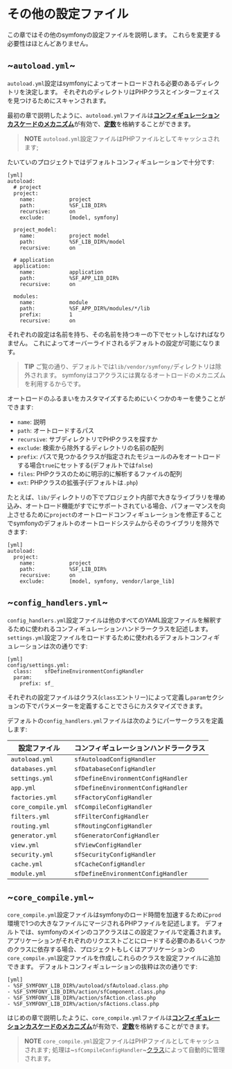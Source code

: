その他の設定ファイル
===================

この章ではその他のsymfonyの設定ファイルを説明します。
これらを変更する必要性はほとんどありません。

~`autoload.yml`~
----------------

`autoload.yml`設定はsymfonyによってオートロードされる必要のあるディレクトリを決定します。
それぞれのディレクトリはPHPクラスとインターフェイスを見つけるためにスキャンされます。

最初の章で説明したように、`autoload.yml`ファイルは[**コンフィギュレーションカスケードのメカニズム**](#chapter_03_configuration_cascade)が有効で、[**定数**](#chapter_03_constants)を格納することができます。

>**NOTE**
>`autoload.yml`設定ファイルはPHPファイルとしてキャッシュされます; 

たいていのプロジェクトではデフォルトコンフィギュレーションで十分です:

    [yml]
    autoload:
      # project
      project:
        name:           project
        path:           %SF_LIB_DIR%
        recursive:      on
        exclude:        [model, symfony]

      project_model:
        name:           project model
        path:           %SF_LIB_DIR%/model
        recursive:      on

      # application
      application:
        name:           application
        path:           %SF_APP_LIB_DIR%
        recursive:      on

      modules:
        name:           module
        path:           %SF_APP_DIR%/modules/*/lib
        prefix:         1
        recursive:      on

それぞれの設定は名前を持ち、その名前を持つキーの下でセットしなければなりません。
これによってオーバーライドされるデフォルトの設定が可能になります。

>**TIP**
>ご覧の通り、デフォルトでは`lib/vendor/symfony/`ディレクトリは除外されます。
>symfonyはコアクラスには異なるオートロードのメカニズムを利用するからです。

オートロードのふるまいをカスタマイズするためにいくつかのキーを使うことができます:

 * `name`: 説明
 * `path`: オートロードするパス
 * `recursive`: サブディレクトリでPHPクラスを探すか
 * `exclude`: 検索から除外するディレクトリの名前の配列
 * `prefix`: パスで見つかるクラスが指定されたモジュールのみをオートロードする場合`true`にセットする(デフォルトでは`false`)
 * `files`: PHPクラスのために明示的に解析するファイルの配列
 * `ext`: PHPクラスの拡張子(デフォルトは`.php`)

たとえば、`lib/`ディレクトリの下でプロジェクト内部で大きなライブラリを埋め込み、オートロード機能がすでにサポートされている場合、パフォーマンスを向上させるために`project`のオートロードコンフィギュレーションを修正することでsymfonyのデフォルトのオートロードシステムからそのライブラリを除外できます:

    [yml]
    autoload:
      project:
        name:           project
        path:           %SF_LIB_DIR%
        recursive:      on
        exclude:        [model, symfony, vendor/large_lib]

~`config_handlers.yml`~
-----------------------

`config_handlers.yml`設定ファイルは他のすべてのYAML設定ファイルを解釈するために使われるコンフィギュレーションハンドラークラスを記述します。
`settings.yml`設定ファイルをロードするために使われるデフォルトコンフィギュレーションは次の通りです:

    [yml]
    config/settings.yml:
      class:    sfDefineEnvironmentConfigHandler
      param:
        prefix: sf_

それぞれの設定ファイルはクラス(`class`エントリー)によって定義し`param`セクションの下でパラメーターを定義することでさらにカスタマイズできます。

デフォルトの`config_handlers.yml`ファイルは次のようにパーサークラスを定義します:

 | 設定ファイル       | コンフィギュレーションハンドラークラス |
 | ------------------ | ----------------------------------- |
 | `autoload.yml`     | `sfAutoloadConfigHandler`           |
 | `databases.yml`    | `sfDatabaseConfigHandler`           |
 | `settings.yml`     | `sfDefineEnvironmentConfigHandler`  |
 | `app.yml`          | `sfDefineEnvironmentConfigHandler`  |
 | `factories.yml`    | `sfFactoryConfigHandler`            |
 | `core_compile.yml` | `sfCompileConfigHandler`            |
 | `filters.yml`      | `sfFilterConfigHandler`             |
 | `routing.yml`      | `sfRoutingConfigHandler`            |
 | `generator.yml`    | `sfGeneratorConfigHandler`          |
 | `view.yml`         | `sfViewConfigHandler`               |
 | `security.yml`     | `sfSecurityConfigHandler`           |
 | `cache.yml`        | `sfCacheConfigHandler`              |
 | `module.yml`       | `sfDefineEnvironmentConfigHandler`  |

~`core_compile.yml`~
--------------------

`core_compile.yml`設定ファイルはsymfonyのロード時間を加速するために`prod`環境で1つの大きなファイルにマージされるPHPファイルを記述します。
デフォルトでは、symfonyのメインのコアクラスはこの設定ファイルで定義されます。
アプリケーションがそれぞれのリクエストごとにロードする必要のあるいくつかのクラスに依存する場合、プロジェクトもしくはアプリケーションの`core_compile.yml`設定ファイルを作成しこれらのクラスを設定ファイルに追加できます。
デフォルトコンフィギュレーションの抜粋は次の通りです:

    [yml]
    - %SF_SYMFONY_LIB_DIR%/autoload/sfAutoload.class.php
    - %SF_SYMFONY_LIB_DIR%/action/sfComponent.class.php
    - %SF_SYMFONY_LIB_DIR%/action/sfAction.class.php
    - %SF_SYMFONY_LIB_DIR%/action/sfActions.class.php

はじめの章で説明したように、`core_compile.yml`ファイルは[**コンフィギュレーションカスケードのメカニズム**](#chapter_03_configuration_cascade)が有効で、[**定数**](#chapter_03_constants)を格納することができます。

>**NOTE**
>`core_compile.yml`設定ファイルはPHPファイルとしてキャッシュされます; 
>処理は~`sfCompileConfigHandler`~[クラス](#chapter_14_config_handlers_yml)によって自動的に管理されます。
